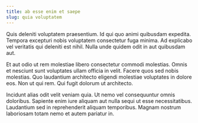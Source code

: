 ```yaml
---
title: ab esse enim et saepe
slug: quia voluptatem
---
```


Quis deleniti voluptatem praesentium. Id qui quo animi quibusdam expedita. Tempora excepturi nobis voluptatem consectetur fuga minima. Ad explicabo vel veritatis qui deleniti est nihil. Nulla unde quidem odit in aut quibusdam aut.

Et aut odio ut rem molestiae libero consectetur commodi molestias. Omnis et nesciunt sunt voluptates ullam officia in velit. Facere quos sed nobis molestias. Quo laudantium architecto eligendi molestiae voluptates in dolore eos. Non ut qui rem. Qui fugit dolorum ut architecto.

Incidunt alias odit velit veniam quia. Ut nemo vel consequuntur omnis doloribus. Sapiente enim iure aliquam aut nulla sequi ut esse necessitatibus. Laudantium sed in reprehenderit aliquam temporibus. Magnam nostrum laboriosam totam nemo et autem pariatur in.
